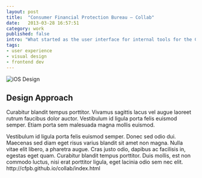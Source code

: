 ```yaml
---
layout: post
title:  "Consumer Financial Protection Bureau — Collab"
date:   2013-03-28 16:57:51
category: work
published: false
intro: "What started as the user interface for internal tools for the Consumer Financial Protection Bureau was eventually open-sourced as a Django project. The user interface and frontend is currently being used by all of CFPB as the basis for their reusable apps."
tags:
- user experience
- visual design
- frontend dev
---
```


<div class="hero">
<img src="{{ site.baseurl }}/assets/img/placeholder-large.jpg" alt="iOS Design">
</div>
<div class="content--post">

<h2>Design Approach</h2>
<p>Curabitur blandit tempus porttitor. Vivamus sagittis lacus vel augue laoreet rutrum faucibus dolor auctor. Vestibulum id ligula porta felis euismod semper. Etiam porta sem malesuada magna mollis euismod.</p>
<p>Vestibulum id ligula porta felis euismod semper. Donec sed odio dui. Maecenas sed diam eget risus varius blandit sit amet non magna. Nulla vitae elit libero, a pharetra augue. Cras justo odio, dapibus ac facilisis in, egestas eget quam. Curabitur blandit tempus porttitor. Duis mollis, est non commodo luctus, nisi erat porttitor ligula, eget lacinia odio sem nec elit. 
http://cfpb.github.io/collab/index.html</p>
</div>

<div class="grid">
	<div class="grid__item grid__item--half">
		<img src="{{ site.baseurl }}/assets/img/collab/image2.png" alt="">
	</div>
	<div class="grid__item grid__item--half">
		<img src="{{ site.baseurl }}/assets/img/collab/image3.png" alt="">
	</div>
</div>

